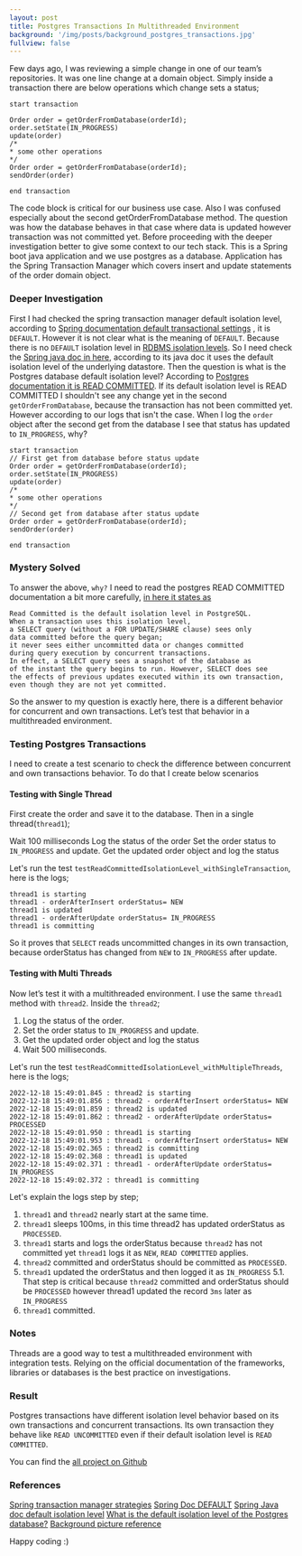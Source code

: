 ```yaml
---
layout: post
title: Postgres Transactions In Multithreaded Environment  
background: '/img/posts/background_postgres_transactions.jpg'
fullview: false
---
```


Few days ago, I was reviewing a simple change in one of our team’s repositories. It was one line change at a domain object. 
Simply inside a transaction there are below operations which change sets a status;


```
start transaction

Order order = getOrderFromDatabase(orderId);
order.setState(IN_PROGRESS)
update(order)
/*
* some other operations
*/ 
Order order = getOrderFromDatabase(orderId);
sendOrder(order)

end transaction
```

The code block is critical for our business use case. Also I was confused especially about the second getOrderFromDatabase method. 
The question was how the database behaves in that case where data is updated however transaction was not committed yet. 
Before proceeding with the deeper investigation better to give some context to our tech stack. This is a Spring boot java application and we use postgres as a database. 
Application has the Spring Transaction Manager which covers insert and update statements of the order domain object.


<script src="https://gist.github.com/muzir/c9ed515268067fb80440553b6056e332.js"></script>

### Deeper Investigation

First I had checked the spring transaction manager default isolation level, according to [Spring documentation default transactional settings](https://docs.spring.io/spring-framework/docs/4.2.x/spring-framework-reference/html/transaction.html#transaction-declarative-txadvice-settings)
, it is `DEFAULT`. However it is not clear what is the meaning of `DEFAULT`. Because there is no `DEFAULT` isolation level in [RDBMS isolation levels](https://en.wikipedia.org/wiki/Isolation_(database_systems)#Isolation_levels).
So I need check the [Spring java doc in here](https://docs.spring.io/spring-framework/docs/5.0.x/javadoc-api/org/springframework/transaction/annotation/Isolation.html#DEFAULT), according to 
its java doc it uses the default isolation level of the underlying datastore. Then the question is what is the Postgres database default isolation level? According to [Postgres documentation it is READ COMMITTED](https://www.postgresql.org/docs/current/transaction-iso.html#XACT-READ-COMMITTED).
If its default isolation level is READ COMMITTED I shouldn't see any change yet in the second `getOrderFromDatabase`, because the transaction has not been committed yet. 
However according to our logs that isn't the case. When I log the `order` object after the second get from the database I see that status has updated to `IN_PROGRESS`, why?  

```
start transaction
// First get from database before status update
Order order = getOrderFromDatabase(orderId);
order.setState(IN_PROGRESS)
update(order)
/*
* some other operations
*/ 
// Second get from database after status update 
Order order = getOrderFromDatabase(orderId);
sendOrder(order)

end transaction
```

### Mystery Solved

To answer the above, `why?` I need to read the postgres READ COMMITTED documentation a bit more carefully, [in here it states as](https://www.postgresql.org/docs/current/transaction-iso.html#:~:text=Read%20Committed%20is%20the%20default,query%20execution%20by%20concurrent%20transactions)

```
Read Committed is the default isolation level in PostgreSQL. 
When a transaction uses this isolation level, 
a SELECT query (without a FOR UPDATE/SHARE clause) sees only 
data committed before the query began; 
it never sees either uncommitted data or changes committed 
during query execution by concurrent transactions. 
In effect, a SELECT query sees a snapshot of the database as 
of the instant the query begins to run. However, SELECT does see 
the effects of previous updates executed within its own transaction, 
even though they are not yet committed. 
```

So the answer to my question is exactly here, there is a different behavior for concurrent and own transactions. 
Let’s test that behavior in a multithreaded environment.


### Testing Postgres Transactions

I need to create a test scenario to check the difference between concurrent and own transactions behavior. To do that I create below scenarios
   

#### Testing with Single Thread

First create the order and save it to the database. Then in a single thread(`thread1`);

Wait 100 milliseconds
Log the status of the order
Set the order status to `IN_PROGRESS` and update.
Get the updated order object and log the status

<script src="https://gist.github.com/muzir/a9157825af4bccae16306a0ae62628f9.js"></script>

Let's run the test `testReadCommittedIsolationLevel_withSingleTransaction`, here is the logs;

```
thread1 is starting
thread1 - orderAfterInsert orderStatus= NEW
thread1 is updated
thread1 - orderAfterUpdate orderStatus= IN_PROGRESS
thread1 is committing
```

So it proves that `SELECT` reads uncommitted changes in its own transaction, because orderStatus has changed from `NEW` to `IN_PROGRESS` after update. 

#### Testing with Multi Threads

Now let’s test it with a multithreaded environment. I use the same `thread1` method with `thread2`. Inside the `thread2`;

1. Log the status of the order. 
2. Set the order status to `IN_PROGRESS` and update. 
3. Get the updated order object and log the status 
4. Wait 500 milliseconds.


<script src="https://gist.github.com/muzir/c7bc9f19419aa269f9a0b476310051ee.js"></script>

Let's run the test `testReadCommittedIsolationLevel_withMultipleThreads`, here is the logs;

```
2022-12-18 15:49:01.845 : thread2 is starting
2022-12-18 15:49:01.856 : thread2 - orderAfterInsert orderStatus= NEW
2022-12-18 15:49:01.859 : thread2 is updated
2022-12-18 15:49:01.862 : thread2 - orderAfterUpdate orderStatus= PROCESSED
2022-12-18 15:49:01.950 : thread1 is starting
2022-12-18 15:49:01.953 : thread1 - orderAfterInsert orderStatus= NEW
2022-12-18 15:49:02.365 : thread2 is committing
2022-12-18 15:49:02.368 : thread1 is updated
2022-12-18 15:49:02.371 : thread1 - orderAfterUpdate orderStatus= IN_PROGRESS
2022-12-18 15:49:02.372 : thread1 is committing
```

Let's explain the logs step by step;

1. `thread1` and `thread2` nearly start at the same time.
2. `thread1` sleeps 100ms, in this time thread2 has updated orderStatus as `PROCESSED`.
3. `thread1` starts and logs the orderStatus because `thread2` has not committed yet `thread1` logs it as `NEW`, `READ COMMITTED` applies.
4. `thread2` committed and orderStatus should be committed as `PROCESSED`.
5. `thread1` updated the orderStatus and then logged it as `IN_PROGRESS`
   5.1. That step is critical because `thread2` committed and orderStatus should be `PROCESSED` however thread1 updated the record `3ms` later as `IN_PROGRESS` 
6. `thread1` committed.

### Notes

Threads are a good way to test a multithreaded environment with integration tests. Relying on the official documentation of the frameworks, libraries or databases is the best practice on investigations.


### Result

Postgres transactions have different isolation level behavior based on its own transactions and concurrent transactions. Its own transaction they behave like 
`READ UNCOMMITTED` even if their default isolation level is `READ COMMITTED`.

You can find the [all project on Github](https://github.com/muzir/softwareLabs/tree/master/spring-boot-containers)

### References

[Spring transaction manager strategies](https://docs.spring.io/spring-framework/docs/4.2.x/spring-framework-reference/html/transaction.html#transaction-strategies)
[Spring Doc DEFAULT](https://docs.spring.io/spring-framework/docs/4.1.5.RELEASE/spring-framework-reference/html/transaction.html#transaction-declarative-attransactional-settings)
[Spring Java doc default isolation level](https://docs.spring.io/spring-framework/docs/5.0.x/javadoc-api/org/springframework/transaction/annotation/Isolation.html#DEFAULT)
[What is the default isolation level of the Postgres database?](https://www.postgresql.org/docs/current/transaction-iso.html#XACT-READ-COMMITTED)
[Background picture reference](https://www.reddit.com/r/Elephants/comments/si1duq/african_elephants_anup_shahscience_photo_library/)

Happy coding :) 


